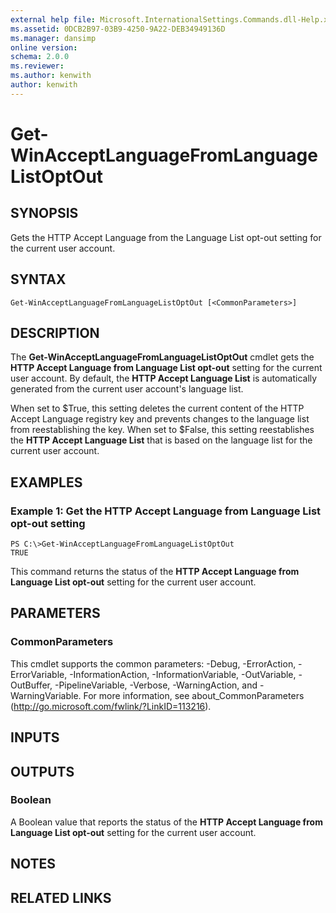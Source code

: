 ```yaml
---
external help file: Microsoft.InternationalSettings.Commands.dll-Help.xml
ms.assetid: 0DCB2B97-03B9-4250-9A22-DEB34949136D
ms.manager: dansimp
online version: 
schema: 2.0.0
ms.reviewer:
ms.author: kenwith
author: kenwith
---
```


# Get-WinAcceptLanguageFromLanguageListOptOut

## SYNOPSIS
Gets the HTTP Accept Language from the Language List opt-out setting for the current user account.

## SYNTAX

```
Get-WinAcceptLanguageFromLanguageListOptOut [<CommonParameters>]
```

## DESCRIPTION
The **Get-WinAcceptLanguageFromLanguageListOptOut** cmdlet gets the **HTTP Accept Language from Language List opt-out** setting for the current user account.
By default, the **HTTP Accept Language List** is automatically generated from the current user account's language list.

When set to $True, this setting deletes the current content of the HTTP Accept Language registry key and prevents changes to the language list from reestablishing the key.
When set to $False, this setting reestablishes the **HTTP Accept Language List** that is based on the language list for the current user account.

## EXAMPLES

### Example 1: Get the HTTP Accept Language from Language List opt-out setting
```
PS C:\>Get-WinAcceptLanguageFromLanguageListOptOut
TRUE
```

This command returns the status of the **HTTP Accept Language from Language List opt-out** setting for the current user account.

## PARAMETERS

### CommonParameters
This cmdlet supports the common parameters: -Debug, -ErrorAction, -ErrorVariable, -InformationAction, -InformationVariable, -OutVariable, -OutBuffer, -PipelineVariable, -Verbose, -WarningAction, and -WarningVariable. For more information, see about_CommonParameters (http://go.microsoft.com/fwlink/?LinkID=113216).

## INPUTS

## OUTPUTS

### Boolean
A Boolean value that reports the status of the **HTTP Accept Language from Language List opt-out** setting for the current user account.

## NOTES

## RELATED LINKS

